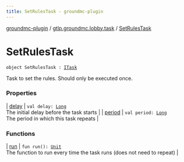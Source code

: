 ```yaml
---
title: SetRulesTask - groundmc-plugin
---
```


[groundmc-plugin](../../index.html) / [gtlp.groundmc.lobby.task](../index.html) / [SetRulesTask](.)

# SetRulesTask

`object SetRulesTask : `[`ITask`](../-i-task/index.html)

Task to set the rules.
Should only be executed once.

### Properties

| [delay](delay.html) | `val delay: `[`Long`](https://kotlinlang.org/api/latest/jvm/stdlib/kotlin/-long/index.html)<br>The initial delay before the task starts |
| [period](period.html) | `val period: `[`Long`](https://kotlinlang.org/api/latest/jvm/stdlib/kotlin/-long/index.html)<br>The period in which this task repeats |

### Functions

| [run](run.html) | `fun run(): `[`Unit`](https://kotlinlang.org/api/latest/jvm/stdlib/kotlin/-unit/index.html)<br>The function to run every time the task runs (does not need to repeat) |

